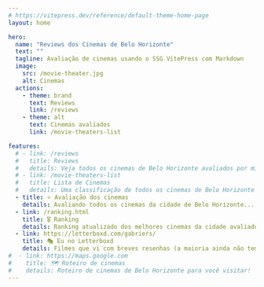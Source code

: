 ```yaml
---
# https://vitepress.dev/reference/default-theme-home-page
layout: home

hero:
  name: "Reviews dos Cinemas de Belo Horizonte"
  text: ""
  tagline: Avaliação de cinemas usando o SSG VitePress com Markdown
  image:
    src: /movie-theater.jpg
    alt: Cinemas
  actions:
    - theme: brand
      text: Reviews
      link: /reviews
    - theme: alt
      text: Cinemas avaliados
      link: /movie-theaters-list

features:
  # - link: /reviews
  #   title: Reviews
  #   details: Veja todos os cinemas de Belo Horizonte avaliados por mim até agora
  # - link: /movie-theaters-list
  #   title: Lista de Cinemas
  #   details: Uma classificação de todos os cinemas de Belo Horizonte que já avaliei
  - title: ⭐ Avaliação dos cinemas
    details: Avaliando todos os cinemas da cidade de Belo Horizonte...
  - link: /ranking.html
    title: 🎖️ Ranking
    details: Ranking atualizado dos melhores cinemas da cidade avaliados até agora
  - link: https://letterboxd.com/gabriers/
    title: 🎭 Eu no Letterboxd
    details: Filmes que vi com breves resenhas (a maioria ainda não tem rsrs)
#  - link: https://maps.google.com
#    title: 🗺️ Roteiro de cinemas
#    details: Roteiro de cinemas de Belo Horizonte para você visitar!
---
```

